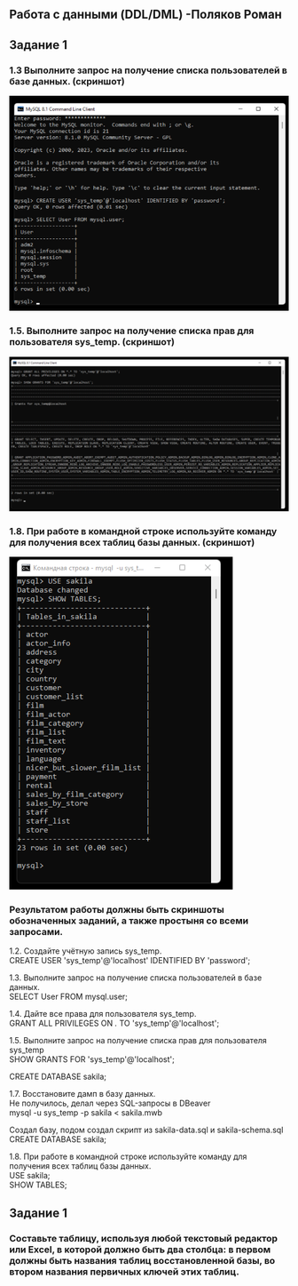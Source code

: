 ## Работа с данными (DDL/DML) -Поляков Роман
## Задание 1 
### 1.3 Выполните запрос на получение списка пользователей в базе данных. (скриншот)
![Ссылка 1](https://github.com/bag2000/netology-sql-ddl-dml/blob/main/1.3.png)
### 1.5. Выполните запрос на получение списка прав для пользователя sys_temp. (скриншот)
![Ссылка 2](https://github.com/bag2000/netology-sql-ddl-dml/blob/main/1.5.png)
### 1.8. При работе в командной строке используйте команду для получения всех таблиц базы данных. (скриншот)
![Ссылка 3](https://github.com/bag2000/netology-sql-ddl-dml/blob/main/1.8.png)
  
### Результатом работы должны быть скриншоты обозначенных заданий, а также простыня со всеми запросами.
1.2. Создайте учётную запись sys_temp.  
CREATE USER 'sys_temp'@'localhost' IDENTIFIED BY 'password';  
  
1.3. Выполните запрос на получение списка пользователей в базе данных.  
SELECT User FROM mysql.user;  
  
1.4. Дайте все права для пользователя sys_temp.  
GRANT ALL PRIVILEGES ON *.* TO 'sys_temp'@'localhost';  
  
1.5. Выполните запрос на получение списка прав для пользователя sys_temp  
SHOW GRANTS FOR 'sys_temp'@'localhost';  
  
CREATE DATABASE sakila;  
  
1.7. Восстановите дамп в базу данных.  
Не получилось, делал через SQL-запросы в DBeaver  
mysql -u sys_temp -p sakila < sakila.mwb  
  
Создал базу, подом создал скрипт из sakila-data.sql и sakila-schema.sql  
CREATE DATABASE sakila;  
  
1.8. При работе в командной строке используйте команду для получения всех таблиц базы данных.  
USE sakila;  
SHOW TABLES;  
## Задание 1 
### Составьте таблицу, используя любой текстовый редактор или Excel, в которой должно быть два столбца: в первом должны быть названия таблиц восстановленной базы, во втором названия первичных ключей этих таблиц.

